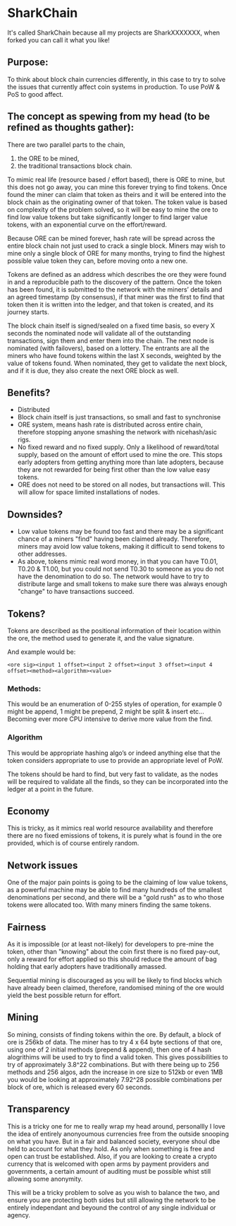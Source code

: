 # SharkChain
It's called SharkChain because all my projects are SharkXXXXXXX, when forked you can call it what you like!


## Purpose:

To think about block chain currencies differently, in this case to try to solve the issues that currently affect coin systems in production.  To use PoW & PoS to good affect.

## The concept as spewing from my head (to be refined as thoughts gather):

There are two parallel parts to the chain, 

1) the ORE to be mined, 
2) the traditional transactions block chain.

To mimic real life (resource based / effort based), there is ORE to mine, but this does not go away, you can mine this forever trying to find tokens.  Once found the miner can claim that token as theirs and it will be entered into the block chain as the originating owner of that token.  The token value is based on complexity of the problem solved, so it will be easy to mine the ore to find low value tokens but take significantly longer to find larger value tokens, with an exponential curve on the effort/reward.

Because ORE can be mined forever, hash rate will be spread across the entire block chain not just used to crack a single block.  Miners may wish to mine only a single block of ORE for many months, trying to find the highest possible value token they can, before moving onto a new one.

Tokens are defined as an address which describes the ore they were found in and a reproducible path to the discovery of the pattern.  Once the token has been found, it is submitted to the network with the miners’ details and an agreed timestamp (by consensus), if that miner was the first to find that token then it is written into the ledger, and that token is created, and its journey starts.

The block chain itself is signed/sealed on a fixed time basis, so every X seconds the nominated node will validate all of the outstanding transactions, sign them and enter them into the chain.  The next node is nominated (with failovers), based on a lottery.  The entrants are all the miners who have found tokens within the last X seconds, weighted by the value of tokens found.  When nominated, they get to validate the next block, and if it is due, they also create the next ORE block as well.

## Benefits?

*  Distributed
*  Block chain itself is just transactions, so small and fast to synchronise
*  ORE system, means hash rate is distributed across entire chain, therefore stopping anyone smashing the network with nicehash/asic rigs.
*  No fixed reward and no fixed supply.   Only a likelihood of reward/total supply, based on the amount of effort used to mine the ore.  This stops early adopters from getting anything more than late adopters, because they are not rewarded for being first other than the low value easy tokens.
*  ORE does not need to be stored on all nodes, but transactions will.  This will allow for space limited installations of nodes.

## Downsides?

* Low value tokens may be found too fast and there may be a significant chance of a miners "find" having been claimed already.  Therefore, miners may avoid low value tokens, making it difficult to send tokens to other addresses.
* As above, tokens mimic real word money, in that you can have T0.01, T0.20 & T1.00, but you could not send T0.30 to someone as you do not have the denomination to do so.  The network would have to try to distribute large and small tokens to make sure there was always enough "change" to have transactions succeed.

## Tokens?

Tokens are described as the positional information of their location within the ore, the method used to generate it, and the value signature.

And example would be:

`<ore sig><input 1 offset><input 2 offset><input 3 offset><input 4 offset><method><algorithm><value>`
  
### Methods:

This would be an enumeration of 0-255 styles of operation, for example 0 might be append, 1 might be prepend, 2 might be split & insert etc...  Becoming ever more CPU intensive to derive more value from the find.

### Algorithm 

This would be appropriate hashing algo’s or indeed anything else that the token considers appropriate to use to provide an appropriate level of PoW.

The tokens should be hard to find, but very fast to validate, as the nodes will be required to validate all the finds, so they can be incorporated into the ledger at a point in the future.
  
## Economy

This is tricky, as it mimics real world resource availability and therefore there are no fixed emissions of tokens, it is purely what is found in the ore provided, which is of course entirely random.

## Network issues

One of the major pain points is going to be the claiming of low value tokens, as a powerful machine may be able to find many hundreds of the smallest denominations per second, and there will be a "gold rush" as to who those tokens were allocated too.  With many miners finding the same tokens.

## Fairness

As it is impossible (or at least not-likely) for developers to pre-mine the token, other than "knowing" about the coin first there is no fixed pay-out, only a reward for effort applied so this should reduce the amount of bag holding that early adopters have traditionally amassed.

Sequential mining is discouraged as you will be likely to find blocks which have already been claimed, therefore, randomised mining of the ore would yield the best possible return for effort.

## Mining

So mining, consists of finding tokens within the ore.  By default, a block of ore is 256kb of data.  The miner has to try 4 x 64 byte sections of that ore, using one of 2 initial methods (prepend & append), then one of 4 hash alogrithims will be used to try to find a valid token.  This gives possibilities to try of approximately 3.8^22 combinations.  But with there being up to 256 methods and 256 algos, adn the increase in ore size to 512kb or even 1MB you would be looking at approximately 7.92^28 possible combinations per block of ore, which is released every 60 seconds.

## Transparency

This is a tricky one for me to really wrap my head around, personallly I love the idea of entirely anonyoumous currencies free from the outside snooping on what you have.  But in a fair and balanced society, everyone shoul dbe held to account for what they hold.  As only when something is free and open can trust be established.  Also, if you are looking to create a crypto currency that is welcomed with open arms by payment providers and governments, a certain amount of auditing must be possible whist still allowing some anonymity. 

This will be a tricky problem to solve as you wish to balance the two, and ensure you are protecting both sides but still allowing the network to be entirely independant and beyound the control of any single individual or agency.
